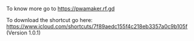 To know more go to https://pwamaker.rf.gd

To download the shortcut go here:
https://www.icloud.com/shortcuts/7f89aedc155f4c218eb3357a0c9b105f
(Version 1.0.1)
